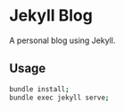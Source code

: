 # Jekyll Blog

A personal blog using Jekyll.

## Usage

``` bash
bundle install;
bundle exec jekyll serve;
```
